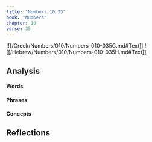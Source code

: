 ```yaml
---
title: "Numbers 10:35"
book: "Numbers"
chapter: 10
verse: 35
---
```

![[/Greek/Numbers/010/Numbers-010-035G.md#Text]]
![[/Hebrew/Numbers/010/Numbers-010-035H.md#Text]]

## Analysis

#### Words

#### Phrases

#### Concepts

## Reflections
